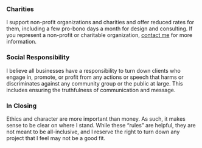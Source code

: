 ### Charities  

I support non-profit organizations and charities and offer reduced rates for them, including a few pro-bono days a month for design and consulting. If you represent a non-profit or charitable organization, [contact me](#contact) for more information.  

### Social Responsibility  

I believe all businesses have a responsibility to turn down clients who engage in, promote, or profit from any actions or speech that harms or discriminates against any community group or the public at large. This includes ensuring the truthfulness of communication and message.  

### In Closing  

Ethics and character are more important than money. As such, it makes sense to be clear on where I stand. While these “rules” are helpful, they are not meant to be all-inclusive, and I reserve the right to turn down any project that I feel may not be a good fit.  
